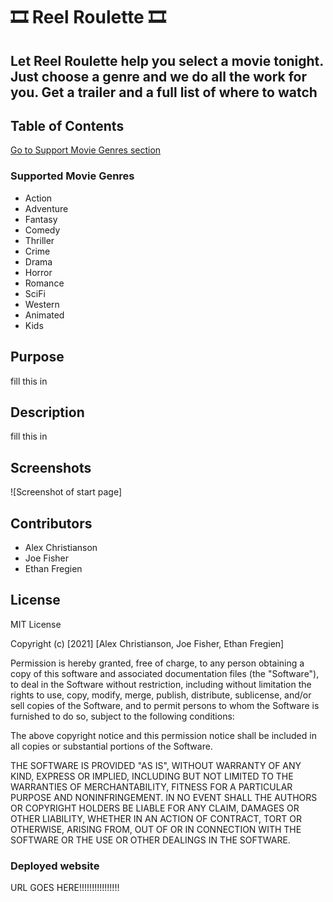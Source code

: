 # 🎞️ Reel Roulette 🎞️

## Let Reel Roulette help you select a movie tonight. Just choose a genre and we do all the work for you. Get a trailer and a full list of where to watch

## Table of Contents
[Go to Support Movie Genres section](#supported-movie-genres)

### Supported Movie Genres

- Action
- Adventure
- Fantasy
- Comedy
- Thriller
- Crime
- Drama
- Horror
- Romance
- SciFi
- Western
- Animated
- Kids

## Purpose
fill this in
## Description
fill this in

## Screenshots
![Screenshot of start page]


## Contributors
* Alex Christianson
* Joe Fisher
* Ethan Fregien


## License
MIT License

Copyright (c) [2021] [Alex Christianson, Joe Fisher, Ethan Fregien]

Permission is hereby granted, free of charge, to any person obtaining a copy
of this software and associated documentation files (the "Software"), to deal
in the Software without restriction, including without limitation the rights
to use, copy, modify, merge, publish, distribute, sublicense, and/or sell
copies of the Software, and to permit persons to whom the Software is
furnished to do so, subject to the following conditions:

The above copyright notice and this permission notice shall be included in all
copies or substantial portions of the Software.

THE SOFTWARE IS PROVIDED "AS IS", WITHOUT WARRANTY OF ANY KIND, EXPRESS OR
IMPLIED, INCLUDING BUT NOT LIMITED TO THE WARRANTIES OF MERCHANTABILITY,
FITNESS FOR A PARTICULAR PURPOSE AND NONINFRINGEMENT. IN NO EVENT SHALL THE
AUTHORS OR COPYRIGHT HOLDERS BE LIABLE FOR ANY CLAIM, DAMAGES OR OTHER
LIABILITY, WHETHER IN AN ACTION OF CONTRACT, TORT OR OTHERWISE, ARISING FROM,
OUT OF OR IN CONNECTION WITH THE SOFTWARE OR THE USE OR OTHER DEALINGS IN THE
SOFTWARE.

### Deployed website
URL GOES HERE!!!!!!!!!!!!!!!!
